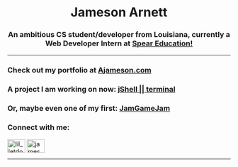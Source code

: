 <h1 align="center">Jameson Arnett</h1>
<h3 align="center">An ambitious CS student/developer from Louisiana, currently a Web Developer Intern at <a href="https://www.speareducation.com/"> Spear Education!</a></h3>
<hr>

<h3>Check out my portfolio at <a href="http://ajameson.com">Ajameson.com</a></h3>
<h3>A project I am working on now: <a href="https://jamesonarnett.github.io/terminal/">jShell || terminal</a></h3>
<h3>Or, maybe even one of my first: <a href="https://jamgamejam.herokuapp.com/index.html">JamGameJam</a></h3>

<h3 align="left">Connect with me:</h3>
<p align="left">
<a href="https://twitter.com/lil_letdown" target="blank"><img align="center" src="https://raw.githubusercontent.com/rahuldkjain/github-profile-readme-generator/master/src/images/icons/Social/twitter.svg" alt="lil_letdown" height="30" width="40" /></a>
<a href="https://linkedin.com/in/jameson-arnett-22a2a2109" target="blank"><img align="center" src="https://raw.githubusercontent.com/rahuldkjain/github-profile-readme-generator/master/src/images/icons/Social/linked-in-alt.svg" alt="jameson-arnett-22a2a2109" height="30" width="40" /></a>
</p>

<hr>

[1.2]: https://i.imgur.com/kgZriRn.png (Twitter!)
[1]: https://twitter.com/Lil_LetDown


